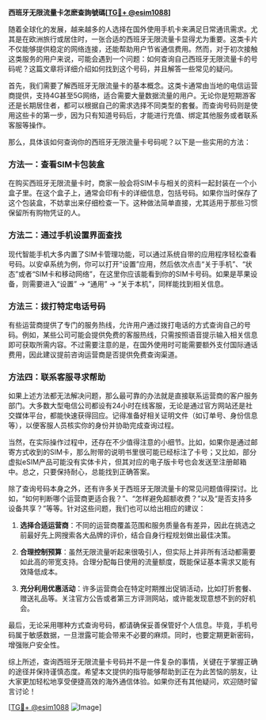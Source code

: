 **西班牙无限流量卡怎麽查詢號碼[[TG💪+ @esim1088](https://t.me/s/esim1088)]**

随着全球化的发展，越来越多的人选择在国外使用手机卡来满足日常通讯需求。尤其是在欧洲旅行或居住时，一张合适的西班牙无限流量卡显得尤为重要。这类卡片不仅能够提供稳定的网络连接，还能帮助用户节省通信费用。然而，对于初次接触这类服务的用户来说，可能会遇到一个问题：如何查询自己西班牙无限流量卡的号码呢？这篇文章将详细介绍如何找到这个号码，并且解答一些常见的疑问。

首先，我们需要了解西班牙无限流量卡的基本概念。这类卡通常由当地的电信运营商提供，支持4G甚至5G网络，适合需要大量数据流量的用户。无论你是短期游客还是长期居住者，都可以根据自己的需求选择不同类型的套餐。而查询号码则是使用这些卡的第一步，因为只有知道号码后，才能进行充值、绑定其他服务或者联系客服等操作。

那么，具体该如何查询你的西班牙无限流量卡号码呢？以下是一些实用的方法：

### 方法一：查看SIM卡包装盒

在购买西班牙无限流量卡时，商家一般会将SIM卡与相关的资料一起封装在一个小盒子里。在这个盒子上，通常会印有卡的详细信息，包括号码。如果你当时保存了这个包装盒，不妨拿出来仔细检查一下。这种做法简单直接，尤其适用于那些习惯保留所有购物凭证的人。

### 方法二：通过手机设置界面查找

现代智能手机大多内置了SIM卡管理功能，可以通过系统自带的应用程序轻松查看号码。以安卓系统为例，你可以打开“设置”应用，然后依次点击“关于手机”、“状态”或者“SIM卡和移动网络”，在这里你应该能看到你的SIM卡号码。如果是苹果设备，则需要进入“设置” -> “通用” -> “关于本机”，同样能找到相关信息。

### 方法三：拨打特定电话号码

有些运营商提供了专门的服务热线，允许用户通过拨打电话的方式查询自己的号码。例如，某些公司可能会提供免费的客服热线，只需按照语音提示输入相关信息即可获取所需内容。不过需要注意的是，在国外使用时可能需要额外支付国际通话费用，因此建议提前咨询运营商是否提供免费查询渠道。

### 方法四：联系客服寻求帮助

如果上述方法都无法解决问题，那么最可靠的办法就是直接联系运营商的客户服务部门。大多数大型电信公司都设有24小时在线客服，无论是通过官方网站还是社交媒体平台，都能快速获得回应。记得准备好相关证明文件（如订单号、身份信息等），以便客服人员核实你的身份并协助完成查询过程。

当然，在实际操作过程中，还存在不少值得注意的小细节。比如，如果你是通过邮寄方式收到的SIM卡，那么附带的说明书里很可能已经标注了卡号；又比如，部分虚拟eSIM产品可能没有实体卡片，但其对应的电子版卡号也会发送至注册邮箱中。总之，只要保持耐心，总能找到正确答案。

除了查询号码本身之外，还有许多关于西班牙无限流量卡的常见问题值得探讨。比如，“如何判断哪个运营商更适合我？”、“怎样避免超额收费？”以及“是否支持多设备共享？”等等。针对这些问题，我们也可以给出相应的建议：

1. **选择合适运营商**：不同的运营商覆盖范围和服务质量各有差异，因此在挑选之前最好先上网搜索各大品牌的评价，结合自身行程规划做出最佳决策。
   
2. **合理控制预算**：虽然无限流量听起来很吸引人，但实际上并非所有活动都需要如此高的带宽支持。合理分配每日使用的流量额度，既能保证基本需求又能有效降低成本。

3. **充分利用优惠活动**：许多运营商会在特定时期推出促销活动，比如打折套餐、赠送礼品等。关注官方公告或者第三方评测网站，或许能发现意想不到的好机会。

最后，无论采用哪种方式查询号码，都请确保妥善保管好个人信息。毕竟，手机号码属于敏感数据，一旦泄露可能会带来不必要的麻烦。同时，也要定期更新密码，增强账户安全性。

综上所述，查询西班牙无限流量卡号码并不是一件复杂的事情，关键在于掌握正确的途径并保持谨慎态度。希望本文提供的指导能够帮助到正在为此苦恼的朋友，让大家更加轻松地享受便捷高效的海外通信体验。如果你还有其他疑问，欢迎随时留言讨论！

[[TG💪+ @esim1088](https://t.me/s/esim1088) ![Image](https://i.postimg.cc/4NQfJmqS/Snipaste-2025-05-13-00-14-12.png)]